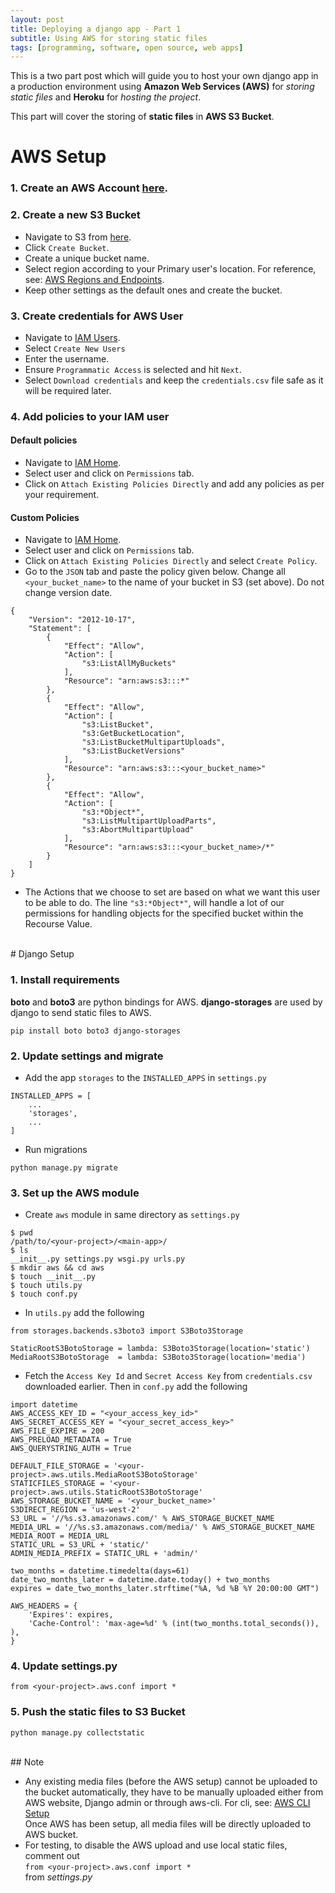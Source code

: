 ```yaml
---
layout: post
title: Deploying a django app - Part 1
subtitle: Using AWS for storing static files
tags: [programming, software, open source, web apps]
---
```


This is a two part post which will guide you to host your own django app in a production environment using **Amazon Web Services (AWS)** for *storing static files* and **Heroku** for *hosting the project*.

This part will cover the storing of **static files** in **AWS S3 Bucket**.

# AWS Setup

### 1. Create an AWS Account [here](https://aws.amazon.com/).

### 2. Create a new S3 Bucket
- Navigate to S3 from [here](https://console.aws.amazon.com/s3/home).
- Click `Create Bucket`.
- Create a unique bucket name.
- Select region according to your Primary user's location. For reference, see: [AWS Regions and Endpoints](https://docs.aws.amazon.com/general/latest/gr/rande.html#s3_region).
- Keep other settings as the default ones and create the bucket.

### 3. Create credentials for AWS User
- Navigate to [IAM Users](https://console.aws.amazon.com/iam/home?#users).
- Select `Create New Users`
- Enter the username.
- Ensure `Programmatic Access` is selected and hit `Next`.
- Select `Download credentials` and keep the `credentials.csv` file safe as it will be required later.

### 4. Add policies to your IAM user

#### Default policies 
- Navigate to [IAM Home](https://console.aws.amazon.com/iam/home?#/users).
- Select user and click on `Permissions` tab.
- Click on `Attach Existing Policies Directly` and add any policies as per your requirement.

#### Custom Policies
- Navigate to [IAM Home](https://console.aws.amazon.com/iam/home?#/users).
- Select user and click on `Permissions` tab.
- Click on `Attach Existing Policies Directly` and select `Create Policy`.
- Go to the `JSON` tab and paste the policy given below. Change all `<your_bucket_name>` to the name of your bucket in S3 (set above). Do not change version date.
```
{
    "Version": "2012-10-17",
    "Statement": [
        {
            "Effect": "Allow",
            "Action": [
                "s3:ListAllMyBuckets"
            ],
            "Resource": "arn:aws:s3:::*"
        },
        {
            "Effect": "Allow",
            "Action": [
                "s3:ListBucket",
                "s3:GetBucketLocation",
                "s3:ListBucketMultipartUploads",
                "s3:ListBucketVersions"
            ],
            "Resource": "arn:aws:s3:::<your_bucket_name>"
        },
        {
            "Effect": "Allow",
            "Action": [
                "s3:*Object*",
                "s3:ListMultipartUploadParts",
                "s3:AbortMultipartUpload"
            ],
            "Resource": "arn:aws:s3:::<your_bucket_name>/*"
        }
    ]
}
```
- The Actions that we choose to set are based on what we want this user to be able to do. The line `"s3:*Object*"`, will handle a lot of our permissions for handling objects for the specified bucket within the Recourse Value.

<br/>
# Django Setup

### 1. Install requirements
**boto** and **boto3** are python bindings for AWS. **django-storages** are used by django to send static files to AWS.  
```
pip install boto boto3 django-storages
```

### 2. Update settings and migrate
- Add the app `storages` to the `INSTALLED_APPS` in `settings.py`
```
INSTALLED_APPS = [
    ...
    'storages',
    ...
]
```
- Run migrations  
```
python manage.py migrate
```

### 3. Set up the AWS module
- Create `aws` module in same directory as `settings.py`
```
$ pwd
/path/to/<your-project>/<main-app>/
$ ls
__init__.py settings.py wsgi.py urls.py
$ mkdir aws && cd aws
$ touch __init__.py
$ touch utils.py
$ touch conf.py
```

- In `utils.py` add the following

```
from storages.backends.s3boto3 import S3Boto3Storage

StaticRootS3BotoStorage = lambda: S3Boto3Storage(location='static')
MediaRootS3BotoStorage  = lambda: S3Boto3Storage(location='media')
```

- Fetch the `Access Key Id` and `Secret Access Key` from `credentials.csv` downloaded earlier. Then in `conf.py` add the following

```
import datetime
AWS_ACCESS_KEY_ID = "<your_access_key_id>"
AWS_SECRET_ACCESS_KEY = "<your_secret_access_key>"
AWS_FILE_EXPIRE = 200
AWS_PRELOAD_METADATA = True
AWS_QUERYSTRING_AUTH = True

DEFAULT_FILE_STORAGE = '<your-project>.aws.utils.MediaRootS3BotoStorage'
STATICFILES_STORAGE = '<your-project>.aws.utils.StaticRootS3BotoStorage'
AWS_STORAGE_BUCKET_NAME = '<your_bucket_name>'
S3DIRECT_REGION = 'us-west-2'
S3_URL = '//%s.s3.amazonaws.com/' % AWS_STORAGE_BUCKET_NAME
MEDIA_URL = '//%s.s3.amazonaws.com/media/' % AWS_STORAGE_BUCKET_NAME
MEDIA_ROOT = MEDIA_URL
STATIC_URL = S3_URL + 'static/'
ADMIN_MEDIA_PREFIX = STATIC_URL + 'admin/'

two_months = datetime.timedelta(days=61)
date_two_months_later = datetime.date.today() + two_months
expires = date_two_months_later.strftime("%A, %d %B %Y 20:00:00 GMT")

AWS_HEADERS = { 
    'Expires': expires,
    'Cache-Control': 'max-age=%d' % (int(two_months.total_seconds()), ),
}
```

### 4. Update settings.py
```
from <your-project>.aws.conf import *
```

### 5. Push the static files to S3 Bucket
```
python manage.py collectstatic
```

<br/>
## Note

- Any existing media files (before the AWS setup) cannot be uploaded to the bucket automatically, they have to be manually uploaded either from AWS website, Django admin or through aws-cli. For cli, see: [AWS CLI Setup](https://aws.amazon.com/getting-started/tutorials/backup-to-s3-cli/)  
Once AWS has been setup, all media files will be directly uploaded to AWS bucket.
- For testing, to disable the AWS upload and use local static files, comment out  
`from <your-project>.aws.conf import *`  
from *settings.py*
